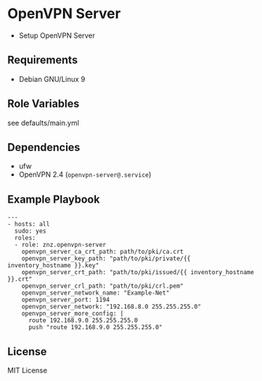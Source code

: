 # OpenVPN Server

- Setup OpenVPN Server

## Requirements

- Debian GNU/Linux 9

## Role Variables

see defaults/main.yml

## Dependencies

- ufw
- OpenVPN 2.4 (`openvpn-server@.service`)

## Example Playbook

    ---
    - hosts: all
      sudo: yes
      roles:
      - role: znz.openvpn-server
        openvpn_server_ca_crt_path: path/to/pki/ca.crt
        openvpn_server_key_path: "path/to/pki/private/{{ inventory_hostname }}.key"
        openvpn_server_crt_path: "path/to/pki/issued/{{ inventory_hostname }}.crt"
        openvpn_server_crl_path: "path/to/pki/crl.pem"
        openvpn_server_network_name: "Example-Net"
        openvpn_server_port: 1194
        openvpn_server_network: "192.168.8.0 255.255.255.0"
        openvpn_server_more_config: |
          route 192.168.9.0 255.255.255.0
          push "route 192.168.9.0 255.255.255.0"

## License

MIT License
